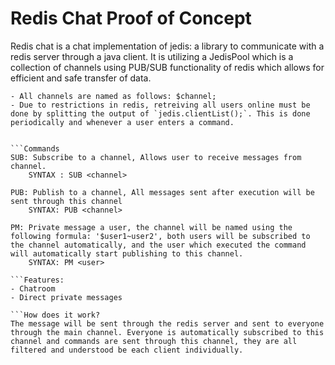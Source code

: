 # Redis Chat Proof of Concept

Redis chat is a chat implementation of jedis: a library to communicate with a redis server through a java client. It is utilizing a JedisPool which is a collection of channels using PUB/SUB functionality of redis which allows for efficient and safe transfer of data.

```Notes
- All channels are named as follows: $channel;
- Due to restrictions in redis, retreiving all users online must be done by splitting the output of `jedis.clientList();`. This is done periodically and whenever a user enters a command.


```Commands
SUB: Subscribe to a channel, Allows user to receive messages from channel.
	SYNTAX : SUB <channel>

PUB: Publish to a channel, All messages sent after execution will be sent through this channel 
	SYNTAX: PUB <channel>

PM: Private message a user, the channel will be named using the following formula: '$user1~user2', both users will be subscribed to the channel automatically, and the user which executed the command will automatically start publishing to this channel.
	SYNTAX: PM <user>

```Features: 
- Chatroom
- Direct private messages 

```How does it work?
The message will be sent through the redis server and sent to everyone through the main channel. Everyone is automatically subscribed to this channel and commands are sent through this channel, they are all filtered and understood be each client individually.
